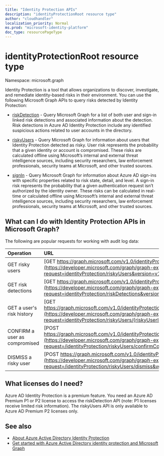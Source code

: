 ```yaml
---
title: "Identity Protection APIs"
description: "identityProtectionRoot resource type"
author: "cloudhandler"
localization_priority: Normal
ms.prod: "microsoft-identity-platform"
doc_type: resourcePageType
---
```


# identityProtectionRoot resource type

Namespace: microsoft.graph

Identity Protection is a tool that allows organizations to discover, investigate, and remediate identity-based risks in their environment. You can use the following Microsoft Graph APIs to query risks detected by Identity Protection: 

* [riskDetection](riskdetection.md) - Query Microsoft Graph for a list of both user and sign-in linked risk detections and associated information about the detection. Risk detections in Azure AD Identity Protection include any identified suspicious actions related to user accounts in the directory.

* [riskyUsers](riskyuser.md) - Query Microsoft Graph for information about users that Identity Protection detected as risky. User risk represents the probability that a given identity or account is compromised. These risks are calculated offline using Microsoft’s internal and external threat intelligence sources, including security researchers, law enforcement professionals, security teams at Microsoft, and other trusted sources.

* [signIn](signin.md) - Query Microsoft Graph for information about Azure AD sign-ins with specific properties related to risk state, detail, and level. A sign-in risk represents the probability that a given authentication request isn’t authorized by the identity owner. These risks can be calculated in real-time or calculated offline using Microsoft’s internal and external threat intelligence sources, including security researchers, law enforcement professionals, security teams at Microsoft, and other trusted sources.

## What can I do with Identity Protection APIs in Microsoft Graph?

The following are popular requests for working with audit log data:

Operation | URL
:----------|:----
GET risky users | [GET https://graph.microsoft.com/v1.0/identityProtection/riskyUsers](https://developer.microsoft.com/graph/graph-explorer?request=identityProtection/riskyUsers&version=v1.0)
GET risk detections | [GET https://graph.microsoft.com/v1.0/identityProtection/riskDetections](https://developer.microsoft.com/graph/graph-explorer?request=identityProtection/riskDetections&version=v1.0)
GET a user's risk history | [GET https://graph.microsoft.com/v1.0/identityProtection/riskyUsers/{riskyUserId}/history](https://developer.microsoft.com/graph/graph-explorer?request=identityProtection/riskyUsers/{riskyUserId}/history&version=v1.0)
CONFIRM a user as compromised | [POST https://graph.microsoft.com/v1.0/identityProtection/riskyUsers/confirmCompromised](https://developer.microsoft.com/graph/graph-explorer?request=/identityProtection/riskyUsers/confirmCompromised&version=v1.0)
DISMISS a risky user | [POST https://graph.microsoft.com/v1.0/identityProtection/riskyUsers/dismiss](https://developer.microsoft.com/graph/graph-explorer?request=/identityProtection/riskyUsers/dismiss&version=v1.0)

## What licenses do I need?

Azure AD Identity Protection is a premium feature. You need an Azure AD Premium P1 or P2 license to access the riskDetection API (note: P1 licenses receive limited risk information). The riskyUsers API is only available to Azure AD Premium P2 licenses only.

## See also

* [About Azure Active Directory Identity Protection](https://docs.microsoft.com/azure/active-directory/identity-protection/overview-identity-protection)
* [Get started with Azure Active Directory identity protection and Microsoft Graph](https://docs.microsoft.com/azure/active-directory/identity-protection/howto-identity-protection-graph-api)



